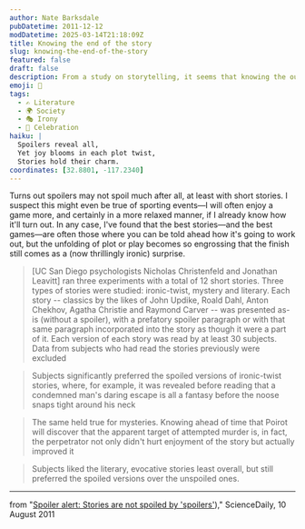 ```yaml
---
author: Nate Barksdale
pubDatetime: 2011-12-12
modDatetime: 2025-03-14T21:18:09Z
title: Knowing the end of the story
slug: knowing-the-end-of-the-story
featured: false
draft: false
description: From a study on storytelling, it seems that knowing the outcome can enhance the experience of both short stories and mysteries.
emoji: 📖
tags:
  - ✍️ Literature
  - 🌍 Society
  - 🎭 Irony
  - 🎉 Celebration
haiku: |
  Spoilers reveal all,  
  Yet joy blooms in each plot twist,  
  Stories hold their charm.
coordinates: [32.8801, -117.2340]
---
```


Turns out spoilers may not spoil much after all, at least with short stories. I suspect this might even be true of sporting events—I will often enjoy a game more, and certainly in a more relaxed manner, if I already know how it'll turn out. In any case, I've found that the best stories—and the best games—are often those where you can be told ahead how it's going to work out, but the unfolding of plot or play becomes so engrossing that the finish still comes as a (now thrillingly ironic) surprise.

> [UC San Diego psychologists Nicholas Christenfeld and Jonathan Leavitt] ran three experiments with a total of 12 short stories. Three types of stories were studied: ironic-twist, mystery and literary. Each story -- classics by the likes of John Updike, Roald Dahl, Anton Chekhov, Agatha Christie and Raymond Carver -- was presented as-is (without a spoiler), with a prefatory spoiler paragraph or with that same paragraph incorporated into the story as though it were a part of it. Each version of each story was read by at least 30 subjects. Data from subjects who had read the stories previously were excluded

> Subjects significantly preferred the spoiled versions of ironic-twist stories, where, for example, it was revealed before reading that a condemned man's daring escape is all a fantasy before the noose snaps tight around his neck

> The same held true for mysteries. Knowing ahead of time that Poirot will discover that the apparent target of attempted murder is, in fact, the perpetrator not only didn't hurt enjoyment of the story but actually improved it

> Subjects liked the literary, evocative stories least overall, but still preferred the spoiled versions over the unspoiled ones.

---

from "[Spoiler alert: Stories are not spoiled by 'spoilers'](https://www.google.com/search?q=%22Spoiler%20alert%3A%20Stories%20are%20not%20spoiled%20by%20%27spoilers%27%22%20sciencedaily.com))," ScienceDaily, 10 August 2011
